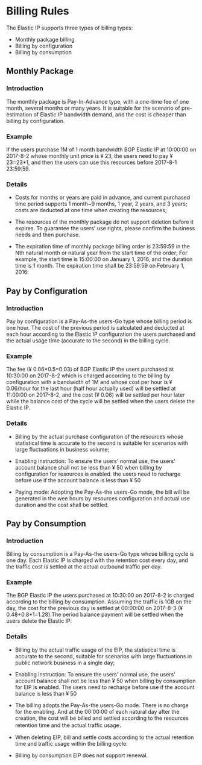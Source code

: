 # Billing Rules

The Elastic IP supports three types of billing types:
 * Monthly package billing
 * Billing by configuration
 * Billing by consumption

## Monthly Package

### Introduction
The monthly package is Pay-In-Advance type, with a one-time fee of one month, several months or many years. It is suitable for the scenario of pre-estimation of Elastic IP bandwidth demand, and the cost is cheaper than billing by configuration.
### Example
If the users purchase 1M of 1 month bandwidth BGP Elastic IP at 10:00:00 on 2017-8-2 whose monthly unit price is ¥ 23, the users need to pay ¥ 23=23*1, and then the users can use this resources before 2017-8-1 23:59:59.
### Details
- Costs for months or years are paid in advance, and current purchased time period supports 1 month~9 months, 1 year, 2 years, and 3 years; costs are deducted at one time when creating the resources;

- The resources of the monthly package do not support deletion before it expires. To guarantee the users' use rights, please confirm the business needs and then purchase.

- The expiration time of monthly package billing order is 23:59:59 in the Nth natural month or natural year from the start time of the order;
For example, the start time is 15:00:00 on January 1, 2016, and the duration time is 1 month. The expiration time shall be 23:59:59 on February 1, 2016.

## Pay by Configuration

### Introduction
Pay by configuration is a Pay-As-the users-Go type whose billing period is one hour. The cost of the previous period is calculated and deducted at each hour according to the Elastic IP configuration the users purchased and the actual usage time (accurate to the second) in the billing cycle.
### Example
The fee (¥ 0.06*0.5=0.03) of BGP Elastic IP the users purchased at 10:30:00 on 2017-8-2 which is charged according to the billing by configuration with a bandwidth of 1M and whose cost per hour is ¥ 0.06/hour for the last hour (half hour actually used) will be settled at 11:00:00 on 2017-8-2, and the cost (¥ 0.06) will be settled per hour later while the balance cost of the cycle will be settled when the users delete the Elastic IP.
### Details
- Billing by the actual purchase configuration of the resources whose statistical time is accurate to the second is suitable for scenarios with large fluctuations in business volume;

- Enabling instruction: To ensure the users' normal use, the users' account balance shall not be less than ¥ 50 when billing by configuration for resources is enabled. the users need to recharge before use if the account balance is less than ¥ 50

- Paying mode: Adopting the Pay-As-the users-Go mode, the bill will be generated in the wee hours by resources configuration and actual use duration and the cost shall be settled.

## Pay by Consumption

### Introduction
Billing by consumption is a Pay-As-the users-Go type whose billing cycle is one day. Each Elastic IP is charged with the retention cost every day, and the traffic cost is settled at the actual outbound traffic per day.
### Example
The BGP Elastic IP the users purchased at 10:30:00 on 2017-8-2 is charged according to the billing by consumption. Assuming the traffic is 1GB on the day, the cost for the previous day is settled at 00:00:00 on 2017-8-3 (¥ 0.48+0.8*1=1.28).The period balance payment will be settled when the users delete the Elastic IP.
### Details
- Billing by the actual traffic usage of the EIP, the statistical time is accurate to the second, suitable for scenarios with large fluctuations in public network business in a single day;

- Enabling instruction: To ensure the users' normal use, the users' account balance shall not be less than ¥ 50 when billing by consumption for EIP is enabled. The users need to recharge before use if the account balance is less than ¥ 50

- The billing adopts the Pay-As-the users-Go mode. There is no charge for the enabling. And at the 00:00:00 of each natural day after the creation, the cost will be billed and settled according to the resources retention time and the actual traffic usage．

- When deleting EIP, bill and settle costs according to the actual retention time and traffic usage within the billing cycle.

- Billing by consumption EIP does not support renewal.
